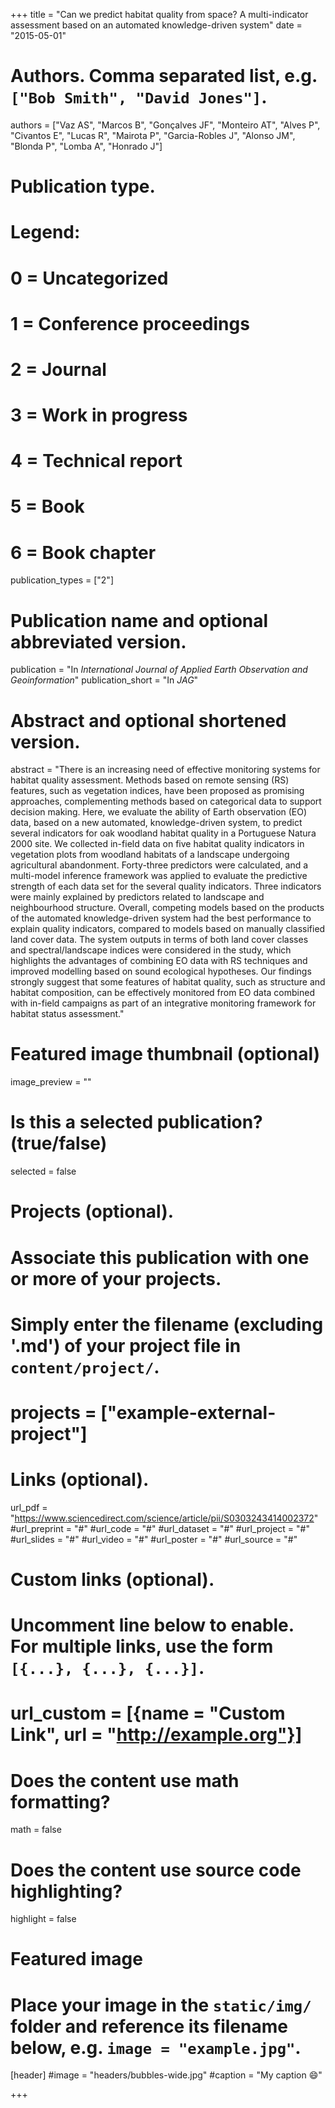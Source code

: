 +++
title = "Can we predict habitat quality from space? A multi-indicator assessment based on an automated knowledge-driven system"
date = "2015-05-01"

# Authors. Comma separated list, e.g. `["Bob Smith", "David Jones"]`.
authors = ["Vaz AS", "Marcos B", "Gonçalves JF", "Monteiro AT", "Alves P", "Civantos E", "Lucas R", "Mairota P", "Garcia-Robles J", "Alonso JM", "Blonda P", "Lomba A", "Honrado J"]

# Publication type.
# Legend:
# 0 = Uncategorized
# 1 = Conference proceedings
# 2 = Journal
# 3 = Work in progress
# 4 = Technical report
# 5 = Book
# 6 = Book chapter
publication_types = ["2"]

# Publication name and optional abbreviated version.
publication = "In *International Journal of Applied Earth Observation and Geoinformation*"
publication_short = "In *JAG*"

# Abstract and optional shortened version.
abstract = "There is an increasing need of effective monitoring systems for habitat quality assessment. Methods based on remote sensing (RS) features, such as vegetation indices, have been proposed as promising approaches, complementing methods based on categorical data to support decision making. Here, we evaluate the ability of Earth observation (EO) data, based on a new automated, knowledge-driven system, to predict several indicators for oak woodland habitat quality in a Portuguese Natura 2000 site. We collected in-field data on five habitat quality indicators in vegetation plots from woodland habitats of a landscape undergoing agricultural abandonment. Forty-three predictors were calculated, and a multi-model inference framework was applied to evaluate the predictive strength of each data set for the several quality indicators. Three indicators were mainly explained by predictors related to landscape and neighbourhood structure. Overall, competing models based on the products of the automated knowledge-driven system had the best performance to explain quality indicators, compared to models based on manually classified land cover data. The system outputs in terms of both land cover classes and spectral/landscape indices were considered in the study, which highlights the advantages of combining EO data with RS techniques and improved modelling based on sound ecological hypotheses. Our findings strongly suggest that some features of habitat quality, such as structure and habitat composition, can be effectively monitored from EO data combined with in-field campaigns as part of an integrative monitoring framework for habitat status assessment."

# Featured image thumbnail (optional)
image_preview = ""

# Is this a selected publication? (true/false)
selected = false

# Projects (optional).
#   Associate this publication with one or more of your projects.
#   Simply enter the filename (excluding '.md') of your project file in `content/project/`.
# projects = ["example-external-project"]

# Links (optional).
url_pdf = "https://www.sciencedirect.com/science/article/pii/S0303243414002372"
#url_preprint = "#"
#url_code = "#"
#url_dataset = "#"
#url_project = "#"
#url_slides = "#"
#url_video = "#"
#url_poster = "#"
#url_source = "#"

# Custom links (optional).
# Uncomment line below to enable. For multiple links, use the form `[{...}, {...}, {...}]`.
#
# url_custom = [{name = "Custom Link", url = "http://example.org"}]

# Does the content use math formatting?
math = false

# Does the content use source code highlighting?
highlight = false

# Featured image
# Place your image in the `static/img/` folder and reference its filename below, e.g. `image = "example.jpg"`.
[header]
  #image = "headers/bubbles-wide.jpg"
  #caption = "My caption :smile:"

+++
